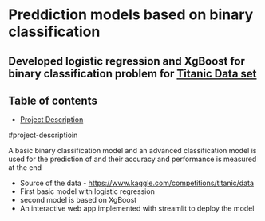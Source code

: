 # Preddiction models based on binary classification 

## Developed logistic regression and XgBoost for binary classification problem for [Titanic Data set](https://www.kaggle.com/competitions/titanic/overview)

## Table of contents 

- [Project Description](#project-description)


#project-descriptioin

A basic binary classification model and an advanced classification model is used for the prediction of  and their accuracy and performance is measured at the end

  * Source of the data - https://www.kaggle.com/competitions/titanic/data
  * First basic model with logistic regression
  * second model is based on XgBoost
  * An interactive web app implemented with streamlit to deploy the model



